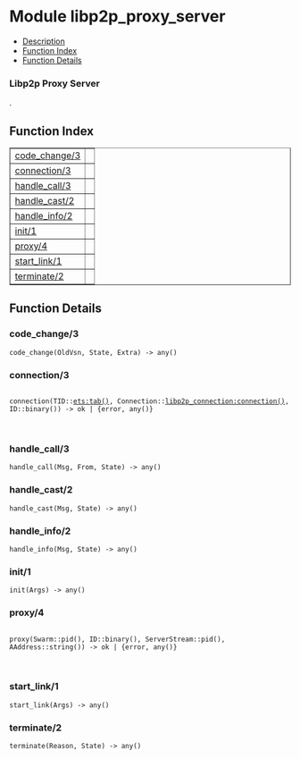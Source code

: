 

# Module libp2p_proxy_server #
* [Description](#description)
* [Function Index](#index)
* [Function Details](#functions)



### <a name="Libp2p_Proxy_Server">Libp2p Proxy Server</a> ###
.

<a name="index"></a>

## Function Index ##


<table width="100%" border="1" cellspacing="0" cellpadding="2" summary="function index"><tr><td valign="top"><a href="#code_change-3">code_change/3</a></td><td></td></tr><tr><td valign="top"><a href="#connection-3">connection/3</a></td><td></td></tr><tr><td valign="top"><a href="#handle_call-3">handle_call/3</a></td><td></td></tr><tr><td valign="top"><a href="#handle_cast-2">handle_cast/2</a></td><td></td></tr><tr><td valign="top"><a href="#handle_info-2">handle_info/2</a></td><td></td></tr><tr><td valign="top"><a href="#init-1">init/1</a></td><td></td></tr><tr><td valign="top"><a href="#proxy-4">proxy/4</a></td><td></td></tr><tr><td valign="top"><a href="#start_link-1">start_link/1</a></td><td></td></tr><tr><td valign="top"><a href="#terminate-2">terminate/2</a></td><td></td></tr></table>


<a name="functions"></a>

## Function Details ##

<a name="code_change-3"></a>

### code_change/3 ###

`code_change(OldVsn, State, Extra) -> any()`

<a name="connection-3"></a>

### connection/3 ###

<pre><code>
connection(TID::<a href="ets.md#type-tab">ets:tab()</a>, Connection::<a href="libp2p_connection.md#type-connection">libp2p_connection:connection()</a>, ID::binary()) -&gt; ok | {error, any()}
</code></pre>
<br />

<a name="handle_call-3"></a>

### handle_call/3 ###

`handle_call(Msg, From, State) -> any()`

<a name="handle_cast-2"></a>

### handle_cast/2 ###

`handle_cast(Msg, State) -> any()`

<a name="handle_info-2"></a>

### handle_info/2 ###

`handle_info(Msg, State) -> any()`

<a name="init-1"></a>

### init/1 ###

`init(Args) -> any()`

<a name="proxy-4"></a>

### proxy/4 ###

<pre><code>
proxy(Swarm::pid(), ID::binary(), ServerStream::pid(), AAddress::string()) -&gt; ok | {error, any()}
</code></pre>
<br />

<a name="start_link-1"></a>

### start_link/1 ###

`start_link(Args) -> any()`

<a name="terminate-2"></a>

### terminate/2 ###

`terminate(Reason, State) -> any()`

